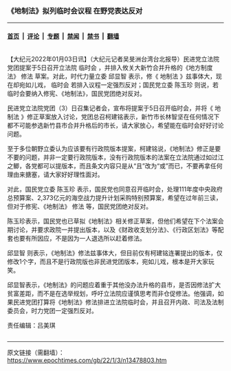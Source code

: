 ### 《地制法》拟列临时会议程 在野党表达反对

---

#### [首页](../../../..?n13478803) &nbsp;|&nbsp; [评论](../../../../../epoch-comment?n13478803) &nbsp;|&nbsp; [专题](../../../../../epoch-special?n13478803) &nbsp;|&nbsp; [禁闻](../../../../../epoch-news?n13478803) &nbsp;|&nbsp; [禁书](../../../../../books?n13478803) &nbsp;|&nbsp; [翻墙](https://github.com/gfw-breaker/nogfw/blob/master/README.md?n13478803)


<div class="column" id="artbody" itemprop="articleBody">
 <!-- article content begin -->
 <p>
  【大纪元2022年01月03日讯】（大纪元记者吴旻洲台湾台北报导）民进党立法院党团提案于5日召开立法院
  <ok href="https://www.epochtimes.com/gb/tag/%E4%B8%B4%E6%97%B6%E4%BC%9A.html">
   临时会
  </ok>
  ，并排入攸关大新竹合并升格的《地方制度法》
  <ok href="https://www.epochtimes.com/gb/tag/%E4%BF%AE%E6%B3%95.html">
   修法
  </ok>
  草案。对此，时代力量立委
  <ok href="https://www.epochtimes.com/gb/tag/%E9%82%B1%E6%98%BE%E6%99%BA.html">
   邱显智
  </ok>
  表示，修《
  <ok href="https://www.epochtimes.com/gb/tag/%E5%9C%B0%E5%88%B6%E6%B3%95.html">
   地制法
  </ok>
  》兹事体大，现在却宛如儿戏，
  <ok href="https://www.epochtimes.com/gb/tag/%E4%B8%B4%E6%97%B6%E4%BC%9A.html">
   临时会
  </ok>
  若排入议程一定强烈反对；国民党立委
  <ok href="https://www.epochtimes.com/gb/tag/%E9%99%88%E7%8E%89%E7%8F%8D.html">
   陈玉珍
  </ok>
  则说，若临时会要纳入修宪、《地制法》，国民党团绝对反对。
 </p>
 <p>
  民进党立法院党团（3）日召集记者会，宣布将提案于5日召开临时会，并将《
  <ok href="https://www.epochtimes.com/gb/tag/%E5%9C%B0%E5%88%B6%E6%B3%95.html">
   地制法
  </ok>
  》修正草案放入讨论，党团总召柯建铭表示，新竹市长林智坚在任何情况下都不可能参选新竹县市合并升格后的市长，请大家放心，希望能在临时会好好讨论问题。
 </p>
 <p>
  至于多位朝野立委认为应该要有行政院版本提案，柯建铭说，《地制法》修正是要不要的问题，并非一定要行政院版本，没有行政院版本的法案在立法院通过如过江之鲫，各党都可以提版本，而且条文内容只是从“且”改为“或”而已，不要再拿任何理由来搪塞，请大家好好理性面对。
 </p>
 <p>
  对此，国民党立委
  <ok href="https://www.epochtimes.com/gb/tag/%E9%99%88%E7%8E%89%E7%8F%8D.html">
   陈玉珍
  </ok>
  表示，国民党也同意召开临时会，处理111年度中央政府总预算案、2,373亿元的海空战力提升计划采购特别预算案，希望在过年前三读，但对于修宪、《地制法》
  <ok href="https://www.epochtimes.com/gb/tag/%E4%BF%AE%E6%B3%95.html">
   修法
  </ok>
  等，国民党团绝对反对。
 </p>
 <p>
  陈玉珍表示，国民党也已草拟《地制法》相关修正草案，但他们希望在下个法案会期讨论，并要求政院一并提出版本，以及《财政收支划分法》、《行政区划法》等配套也要有所因应，不是因为一人退选所以赶着修法。
 </p>
 <p>
  <ok href="https://www.epochtimes.com/gb/tag/%E9%82%B1%E6%98%BE%E6%99%BA.html">
   邱显智
  </ok>
  则表示，《地制法》修法兹事体大，但目前仅有柯建铭连署提出的版本，仅修改1个字，而且不是行政院版也非民进党团版本，宛如儿戏，根本是开大家玩笑。
 </p>
 <p>
  邱显智表示，《地制法》的问题应着重于其他没办法升格的县市，是否因修法扩大贫富差距，而不是在选举规划，呼吁立法院应谨慎思考而非仓促修法。他强调，如果民进党团打算将《地制法》修法排进立法院临时会，并且召开内政、司法及法制委员会，时力党团一定强烈反对。
 </p>
 <p>
  责任编辑：吕美琪
 </p>
 <!-- article content end -->
</div>


---

原文链接（需翻墙）：https://www.epochtimes.com/gb/22/1/3/n13478803.htm